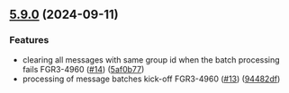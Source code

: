 

## [5.9.0](https://github.com/FigurePOS/sqs-consumer-2/compare/v5.8.0...v5.9.0) (2024-09-11)


### Features

* clearing all messages with same group id when the batch processing fails FGR3-4960 ([#14](https://github.com/FigurePOS/sqs-consumer-2/issues/14)) ([5af0b77](https://github.com/FigurePOS/sqs-consumer-2/commit/5af0b77a5f7dde8b6d2ed20acdfa7c29331a8c24))
* processing of message batches kick-off FGR3-4960 ([#13](https://github.com/FigurePOS/sqs-consumer-2/issues/13)) ([94482df](https://github.com/FigurePOS/sqs-consumer-2/commit/94482dfcef860ff68c4c5495837ce85483fccece))
